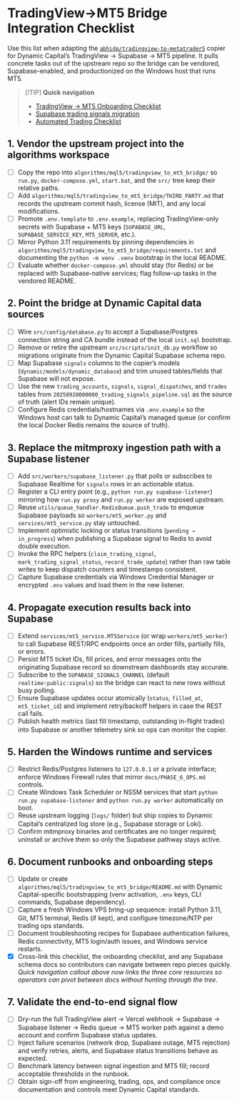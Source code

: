 # TradingView→MT5 Bridge Integration Checklist

Use this list when adapting the
[`abhidp/tradingview-to-metatrader5`](https://github.com/abhidp/tradingview-to-metatrader5)
copier for Dynamic Capital’s TradingView → Supabase → MT5 pipeline. It pulls
concrete tasks out of the upstream repo so the bridge can be vendored,
Supabase-enabled, and productionized on the Windows host that runs MT5.

> [!TIP] **Quick navigation**
>
> - [TradingView → MT5 Onboarding Checklist](./TRADINGVIEW_MT5_ONBOARDING_CHECKLIST.md)
> - [Supabase trading signals migration](../supabase/migrations/20250920000000_trading_signals_pipeline.sql)
> - [Automated Trading Checklist](./automated-trading-checklist.md)

## 1. Vendor the upstream project into the algorithms workspace

- [ ] Copy the repo into `algorithms/mql5/tradingview_to_mt5_bridge/` so
      `run.py`, `docker-compose.yml`, `start.bat`, and the `src/` tree keep
      their relative paths.
- [ ] Add `algorithms/mql5/tradingview_to_mt5_bridge/THIRD_PARTY.md` that
      records the upstream commit hash, license (MIT), and any local
      modifications.
- [ ] Promote `.env.template` to `.env.example`, replacing TradingView-only
      secrets with Supabase + MT5 keys (`SUPABASE_URL`, `SUPABASE_SERVICE_KEY`,
      `MT5_SERVER`, etc.).
- [ ] Mirror Python 3.11 requirements by pinning dependencies in
      `algorithms/mql5/tradingview_to_mt5_bridge/requirements.txt` and
      documenting the `python -m venv .venv` bootstrap in the local README.
- [ ] Evaluate whether `docker-compose.yml` should stay (for Redis) or be
      replaced with Supabase-native services; flag follow-up tasks in the
      vendored README.

## 2. Point the bridge at Dynamic Capital data sources

- [ ] Wire `src/config/database.py` to accept a Supabase/Postgres connection
      string and CA bundle instead of the local `init.sql` bootstrap.
- [ ] Remove or retire the upstream `src/scripts/init_db.py` workflow so
      migrations originate from the Dynamic Capital Supabase schema repo.
- [ ] Map Supabase `signals` columns to the copier’s models
      (`dynamic/models/dynamic_database`) and trim unused tables/fields that
      Supabase will not expose.
- [ ] Use the new `trading_accounts`, `signals`, `signal_dispatches`, and
      `trades` tables from `20250920000000_trading_signals_pipeline.sql` as the
      source of truth (alert IDs remain unique).
- [ ] Configure Redis credentials/hostnames via `.env.example` so the Windows
      host can talk to Dynamic Capital’s managed queue (or confirm the local
      Docker Redis remains the source of truth).

## 3. Replace the mitmproxy ingestion path with a Supabase listener

- [ ] Add `src/workers/supabase_listener.py` that polls or subscribes to
      Supabase Realtime for `signals` rows in an actionable status.
- [ ] Register a CLI entry point (e.g., `python run.py supabase-listener`)
      mirroring how `run.py proxy` and `run.py worker` are exposed upstream.
- [ ] Reuse `utils/queue_handler.RedisQueue.push_trade` to enqueue Supabase
      payloads so `workers/mt5_worker.py` and `services/mt5_service.py` stay
      untouched.
- [ ] Implement optimistic locking or status transitions
      (`pending → in_progress`) when publishing a Supabase signal to Redis to
      avoid double execution.
- [ ] Invoke the RPC helpers (`claim_trading_signal`,
      `mark_trading_signal_status`, `record_trade_update`) rather than raw table
      writes to keep dispatch counters and timestamps consistent.
- [ ] Capture Supabase credentials via Windows Credential Manager or encrypted
      `.env` values and load them in the new listener.

## 4. Propagate execution results back into Supabase

- [ ] Extend `services/mt5_service.MT5Service` (or wrap `workers/mt5_worker`) to
      call Supabase REST/RPC endpoints once an order fills, partially fills, or
      errors.
- [ ] Persist MT5 ticket IDs, fill prices, and error messages onto the
      originating Supabase record so downstream dashboards stay accurate.
- [ ] Subscribe to the `SUPABASE_SIGNALS_CHANNEL` (default
      `realtime:public:signals`) so the bridge can react to new rows without
      busy polling.
- [ ] Ensure Supabase updates occur atomically (`status`, `filled_at`,
      `mt5_ticket_id`) and implement retry/backoff helpers in case the REST call
      fails.
- [ ] Publish health metrics (last fill timestamp, outstanding in-flight trades)
      into Supabase or another telemetry sink so ops can monitor the copier.

## 5. Harden the Windows runtime and services

- [ ] Restrict Redis/Postgres listeners to `127.0.0.1` or a private interface;
      enforce Windows Firewall rules that mirror `docs/PHASE_6_OPS.md` controls.
- [ ] Create Windows Task Scheduler or NSSM services that start
      `python run.py supabase-listener` and `python run.py worker` automatically
      on boot.
- [ ] Reuse upstream logging (`logs/` folder) but ship copies to Dynamic
      Capital’s centralized log store (e.g., Supabase storage or Loki).
- [ ] Confirm mitmproxy binaries and certificates are no longer required;
      uninstall or archive them so only the Supabase pathway stays active.

## 6. Document runbooks and onboarding steps

- [ ] Update or create `algorithms/mql5/tradingview_to_mt5_bridge/README.md`
      with Dynamic Capital-specific bootstrapping (venv activation, `.env` keys,
      CLI commands, Supabase dependency).
- [ ] Capture a fresh Windows VPS bring-up sequence: install Python 3.11, Git,
      MT5 terminal, Redis (if kept), and configure timezone/NTP per trading ops
      standards.
- [ ] Document troubleshooting recipes for Supabase authentication failures,
      Redis connectivity, MT5 login/auth issues, and Windows service restarts.
- [x] Cross-link this checklist, the onboarding checklist, and any Supabase
      schema docs so contributors can navigate between repo pieces quickly.
      _Quick navigation callout above now links the three core resources so
      operators can pivot between docs without hunting through the tree._

## 7. Validate the end-to-end signal flow

- [ ] Dry-run the full TradingView alert → Vercel webhook → Supabase → Supabase
      listener → Redis queue → MT5 worker path against a demo account and
      confirm Supabase status updates.
- [ ] Inject failure scenarios (network drop, Supabase outage, MT5 rejection)
      and verify retries, alerts, and Supabase status transitions behave as
      expected.
- [ ] Benchmark latency between signal ingestion and MT5 fill; record acceptable
      thresholds in the runbook.
- [ ] Obtain sign-off from engineering, trading, ops, and compliance once
      documentation and controls meet Dynamic Capital standards.
